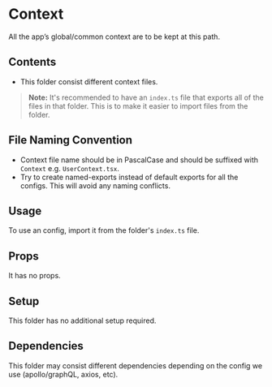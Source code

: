 # Context

All the app’s global/common context are to be kept at this path.

## Contents

- This folder consist different context files.

> **Note:** It's recommended to have an `index.ts` file that exports all of the files in that folder. This is to make it easier to import files from the folder.

## File Naming Convention

- Context file name should be in PascalCase and should be suffixed with `Context` e.g. `UserContext.tsx`.
- Try to create named-exports instead of default exports for all the configs. This will avoid any naming conflicts.

## Usage

To use an config, import it from the folder's `index.ts` file.

## Props

It has no props.

## Setup

This folder has no additional setup required.

## Dependencies

This folder may consist different dependencies depending on the config we use (apollo/graphQL, axios, etc).
